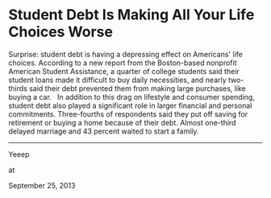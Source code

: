 # Student Debt Is Making All Your Life Choices Worse
Surprise: student debt is having a depressing effect on Americans' life choices. According
 to a new report from the Boston-based nonprofit American Student 
Assistance, a quarter of college students said their student loans made 
it difficult to buy daily necessities, and nearly two-thirds said their 
debt prevented them from making large purchases, like buying a car.
  
In
 addition to this drag on lifestyle and consumer spending, student debt 
also played a significant role in larger financial and personal 
commitments. Three-fourths of respondents said they put off saving for 
retirement or buying a home because of their debt. Almost one-third 
delayed marriage and 43 percent waited to start a family.

---

Yeeep








at

September 25, 2013
















